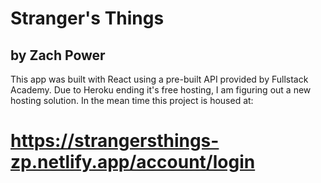 # Stranger's Things 
## by Zach Power


This app was built with React using a pre-built API provided by Fullstack Academy. Due to Heroku ending it's free hosting, I am figuring out a new hosting solution. In the mean time this project is housed at: 
# https://strangersthings-zp.netlify.app/account/login
